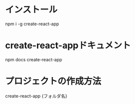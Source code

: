 # インストール
npm i -g create-react-app

# create-react-appドキュメント
npm docs create-react-app

# プロジェクトの作成方法
create-react-app {フォルダ名}
